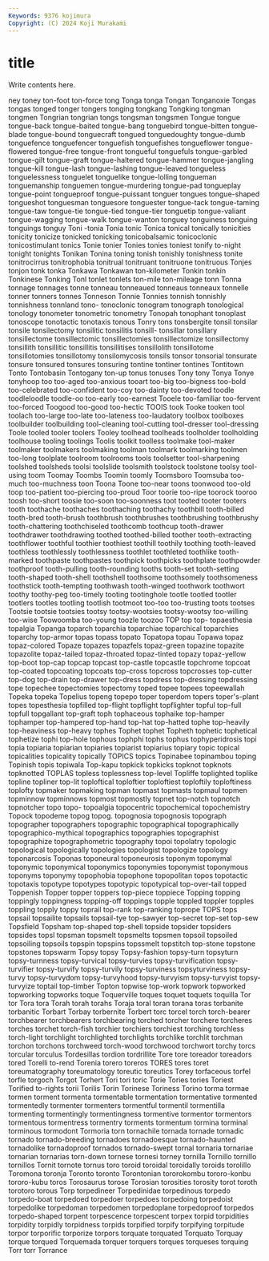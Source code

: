 ```yaml
---
Keywords: 9376 kojimura
Copyright: (C) 2024 Koji Murakami
---
```


# title

Write contents here.



ney toney ton-foot ton-force
tong Tonga tonga Tongan Tonganoxie Tongas tongas tonged tonger tongers
tonging tongkang Tongking tongman tongmen Tongrian tongrian tongs tongsman tongsmen
Tongue tongue tongue-back tongue-baited tongue-bang tonguebird tongue-bitten tongue-blade tongue-bound tonguecraft
tongued tonguedoughty tongue-dumb tonguefence tonguefencer tonguefish tonguefishes tongueflower tongue-flowered tongue-free
tongue-front tongueful tonguefuls tongue-garbled tongue-gilt tongue-graft tongue-haltered tongue-hammer tongue-jangling tongue-kill
tongue-lash tongue-lashing tongue-leaved tongueless tonguelessness tonguelet tonguelike tongue-lolling tongueman tonguemanship
tonguemen tongue-murdering tongue-pad tongueplay tongue-point tongueproof tongue-puissant tonguer tongues tongue-shaped
tongueshot tonguesman tonguesore tonguester tongue-tack tongue-taming tongue-taw tongue-tie tongue-tied tongue-tier
tonguetip tongue-valiant tongue-wagging tongue-walk tongue-wanton tonguey tonguiness tonguing tonguings tonguy
Toni -tonia Tonia tonic Tonica tonical tonically tonicities tonicity tonicize
tonicked tonicking tonicobalsamic tonicoclonic tonicostimulant tonics Tonie tonier Tonies tonies
toniest tonify to-night tonight tonights Tonikan Tonina toning tonish tonishly
tonishness tonite tonitrocirrus tonitrophobia tonitrual tonitruant tonitruone tonitruous Tonjes tonjon
tonk tonka Tonkawa Tonkawan ton-kilometer Tonkin tonkin Tonkinese Tonking Tonl
tonlet tonlets ton-mile ton-mileage tonn Tonna tonnage tonnages tonne tonneau
tonneaued tonneaus tonneaux tonnelle tonner tonners tonnes Tonneson Tonnie Tonnies
tonnish tonnishly tonnishness tonnland tono- tonoclonic tonogram tonograph tonological tonology
tonometer tonometric tonometry Tonopah tonophant tonoplast tonoscope tonotactic tonotaxis tonous
Tonry tons tonsbergite tonsil tonsilar tonsile tonsilectomy tonsilitic tonsilitis tonsill-
tonsillar tonsillary tonsillectome tonsillectomic tonsillectomies tonsillectomize tonsillectomy tonsillith tonsillitic tonsillitis
tonsillitises tonsillolith tonsillotome tonsillotomies tonsillotomy tonsilomycosis tonsils tonsor tonsorial tonsurate
tonsure tonsured tonsures tonsuring tontine tontiner tontines Tontitown Tonto Tontobasin
Tontogany ton-up tonus tonuses Tony tony Tonya Tonye tonyhoop too
too-aged too-anxious tooart too-big too-bigness too-bold too-celebrated too-confident too-coy too-dainty
too-devoted toodle toodleloodle toodle-oo too-early too-earnest Tooele too-familiar too-fervent too-forced
Toogood too-good too-hectic TOOIS took Tooke tooken tool toolach too-large
too-late too-lateness too-laudatory toolbox toolboxes toolbuilder toolbuilding tool-cleaning tool-cutting tool-dresser
tool-dressing Toole tooled tooler toolers Tooley toolhead toolheads toolholder toolholding
toolhouse tooling toolings Toolis toolkit toolless toolmake tool-maker toolmaker toolmakers
toolmaking toolman toolmark toolmarking toolmen too-long toolplate toolroom toolrooms tools
toolsetter tool-sharpening toolshed toolsheds toolsi toolslide toolsmith toolstock toolstone toolsy
tool-using toom Toomay Toombs Toomin toomly Toomsboro Toomsuba too-much too-muchness
toon Toona Toone too-near toons toonwood too-old toop too-patient too-piercing
too-proud Toor toorie too-ripe toorock tooroo toosh too-short toosie too-soon
too-soonness toot tooted tooter tooters tooth toothache toothaches toothaching toothachy
toothbill tooth-billed tooth-bred tooth-brush toothbrush toothbrushes toothbrushing toothbrushy tooth-chattering toothchiseled
toothcomb toothcup tooth-drawer toothdrawer toothdrawing toothed toothed-billed toother tooth-extracting toothflower
toothful toothier toothiest toothill toothily toothing tooth-leaved toothless toothlessly toothlessness
toothlet toothleted toothlike tooth-marked toothpaste toothpastes toothpick toothpicks toothplate toothpowder
toothproof tooth-pulling tooth-rounding tooths tooth-set tooth-setting tooth-shaped tooth-shell toothshell toothsome
toothsomely toothsomeness toothstick tooth-tempting toothwash tooth-winged toothwork toothwort toothy toothy-peg
too-timely tooting tootinghole tootle tootled tootler tootlers tootles tootling tootlish
tootmoot too-too too-trusting toots tootses Tootsie tootsie tootsies tootsy tootsy-wootsies
tootsy-wootsy too-willing too-wise Toowoomba too-young toozle toozoo TOP top top-
topaesthesia topalgia Topanga toparch toparchia toparchiae toparchical toparchies toparchy top-armor
topas topass topato Topatopa topau Topawa topaz topaz-colored Topaze topazes
topazfels topaz-green topazine topazite topazolite topaz-tailed topaz-throated topaz-tinted topazy topaz-yellow
top-boot top-cap topcap topcast top-castle topcastle topchrome topcoat top-coated topcoating
topcoats top-cross topcross topcrosses top-cutter top-dog top-drain top-drawer top-dress topdress
top-dressing topdressing tope topechee topectomies topectomy toped topee topees topeewallah
Topeka topeka Topelius topeng topepo toper toperdom topers toper's-plant topes
topesthesia topfilled top-flight topflight topflighter topful top-full topfull topgallant top-graft
toph tophaceous tophaike top-hamper tophamper top-hampered top-hand top-hat top-hatted tophe
top-heavily top-heaviness top-heavy tophes Tophet tophet Topheth tophetic tophetical tophetize
tophi top-hole tophous tophphi tophs tophus tophyperidrosis topi topia topiaria
topiarian topiaries topiarist topiarius topiary topic topical topicalities topicality topically
TOPICS topics Topinabee topinambou toping Topinish topis topiwala Top-kapu topkick
topkicks topknot topknots topknotted TOPLAS topless toplessness top-level Topliffe toplighted
toplike topline topliner top-lit toploftical toploftier toploftiest toploftily toploftiness toplofty
topmaker topmaking topman topmast topmasts topmaul topmen topminnow topminnows topmost
topmostly topnet top-notch topnotch topnotcher topo topo- topoalgia topocentric topochemical
topochemistry Topock topodeme topog topog. topognosia topognosis topograph topographer topographers
topographic topographical topographically topographico-mythical topographics topographies topographist topographize topographometric topography
topoi topolatry topologic topological topologically topologies topologist topologize topology toponarcosis
Toponas toponeural toponeurosis toponym toponymal toponymic toponymical toponymics toponymies toponymist
toponymous toponyms toponymy topophobia topophone topopolitan topos topotactic topotaxis topotype
topotypes topotypic topotypical top-over-tail topped Toppenish Topper topper toppers top-piece
toppiece Topping topping toppingly toppingness topping-off toppings topple toppled toppler
topples toppling topply toppy toprail top-rank top-ranking toprope TOPS tops
topsail topsailite topsails topsail-tye top-sawyer top-secret top-set top-sew Topsfield Topsham
top-shaped top-shell topside topsider topsiders topsides topsl topsman topsmelt topsmelts
topsmen topsoil topsoiled topsoiling topsoils topspin topspins topssmelt topstitch top-stone
topstone topstones topswarm Topsy topsy Topsy-fashion topsy-turn topsyturn topsy-turnness topsy-turvical
topsy-turvies topsy-turvification topsy-turvifier topsy-turvify topsy-turvily topsy-turviness topsyturviness topsy-turvy topsy-turvydom topsy-turvyhood
topsy-turvyism topsy-turvyist topsy-turvyize toptail top-timber Topton topwise top-work topwork topworked
topworking topworks toque Toquerville toques toquet toquets toquilla Tor tor
Tora tora Torah torah torahs Toraja toral toran torana toras
torbanite torbanitic Torbart Torbay torbernite Torbert torc torcel torch torch-bearer
torchbearer torchbearers torchbearing torched torcher torchere torcheres torches torchet torch-fish
torchier torchiers torchiest torching torchless torch-light torchlight torchlighted torchlights torchlike
torchlit torchman torchon torchons torchweed torch-wood torchwood torchwort torchy torcs
torcular torculus Tordesillas tordion tordrillite Tore tore toreador toreadors tored
Torelli to-rend Torenia torero toreros TORES tores toret toreumatography toreumatology
toreutic toreutics Torey torfaceous torfel torfle torgoch Torgot Torhert Tori
tori toric Torie Tories tories Toriest Torified to-rights torii Torilis
Torin Torinese Toriness Torino torma tormae tormen torment tormenta tormentable
tormentation tormentative tormented tormentedly tormenter tormenters tormentful tormentil tormentilla tormenting
tormentingly tormentingness tormentive tormentor tormentors tormentous tormentress tormentry torments tormentum
tormina torminal torminous tormodont Tormoria torn tornachile tornada tornade tornadic
tornado tornado-breeding tornadoes tornadoesque tornado-haunted tornadolike tornadoproof tornados tornado-swept tornal
tornaria tornariae tornarian tornarias torn-down tornese tornesi torney tornilla Tornillo
tornillo tornillos Tornit tornote tornus toro toroid toroidal toroidally toroids
torolillo Toromona toronja Toronto toronto Torontonian tororokombu tororo-konbu tororo-kubu toros
Torosaurus torose Torosian torosities torosity torot toroth torotoro torous Torp
torpedineer Torpedinidae torpedinous torpedo torpedo-boat torpedoed torpedoer torpedoes torpedoing torpedoist
torpedolike torpedoman torpedomen torpedoplane torpedoproof torpedos torpedo-shaped torpent torpescence torpescent
torpex torpid torpidities torpidity torpidly torpidness torpids torpified torpify torpifying
torpitude torpor torporific torporize torpors torquate torquated Torquato Torquay torque
torqued Torquemada torquer torquers torques torqueses torquing Torr torr Torrance
